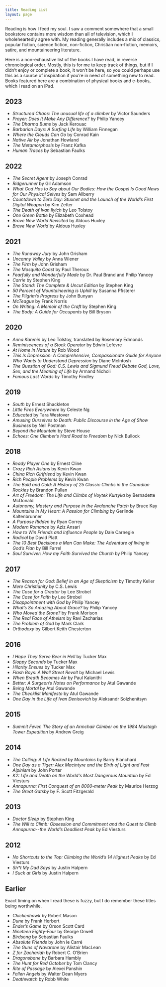 ```yaml
---
title: Reading List
layout: page
---
```


Reading is how I feed my soul. I saw a comment somewhere that a small bookstore contains more wisdom than all of television, which I wholeheartedly agree with. My reading generally includes a mix of classics, popular fiction, science fiction, non-fiction, Christian non-fiction, memoirs, satire, and mountaineering literature.

Here is a non-exhaustive list of the books I have read, in reverse chronological order. Mostly, this is for me to keep track of things, but if I didn’t enjoy or complete a book, it won’t be here, so you could perhaps use this as a source of inspiration if you’re in need of something new to read. Books featured here are a combination of physical books and e-books, which I read on an iPad.

## 2023

-   _Structured Chaos: The unusual life of a climber_ by Victor Saunders
-   _Prayer: Does It Make Any Difference?_ by Philip Yancey
-   _The Dharma Bums_ by Jack Kerouac
-   _Barbarian Days: A Surfing Life_ by William Finnegan
-   _Where the Clouds Can Go_ by Conrad Kain
-   _Native Air_ by Jonathan Howland
-   _The Metamorphosis_ by Franz Kafka
-   _Human Traces_ by Sebastian Faulks

## 2022

-   _The Secret Agent_ by Joseph Conrad
-   _Ridgerunner_ by Gil Adamson
-   _What God Has to Say about Our Bodies: How the Gospel Is Good News for Our Physical Selves_ by Sam Allberry
-   _Countdown to Zero Day: Stuxnet and the Launch of the World’s First Digital Weapon_ by Kim Zetter
-   _The Death of Ivan Ilyich_ by Leo Tolstoy
-   _One Green Bottle_ by Elizabeth Coxhead
-   _Brave New World Revisited_ by Aldous Huxley
-   _Brave New World_ by Aldous Huxley

## 2021

-   _The Runaway Jury_ by John Grisham
-   _Uncanny Valley_ by Anna Wiener
-   _The Firm_ by John Grisham
-   _The Mosquito Coast_ by Paul Theroux
-   _Fearfully and Wonderfully Made_ by Dr. Paul Brand and Philip Yancey
-   _Carrie_ by Stephen King
-   _The Stand: The Complete & Uncut Edition_ by Stephen King
-   _50 Percent of Mountaineering is Uphill_ by Susanna Pfisterer
-   _The Pilgrim’s Progress_ by John Bunyan
-   _McTeague_ by Frank Norris
-   _On Writing: A Memoir of the Craft_ by Stephen King
-   _The Body: A Guide for Occupants_ by Bill Bryson

## 2020

-   _Anna Karenin_ by Leo Tolstoy, translated by Rosemary Edmonds
-   _Reminiscences of a Stock Operator_ by Edwin Lefèvre
-   _At Home in Nature_ by Rob Wood
-   _This Is Depression: A Comprehensive, Compassionate Guide for Anyone Who Wants to Understand Depression_ by Diane McIntosh
-   _The Question of God: C.S. Lewis and Sigmund Freud Debate God, Love, Sex, and the Meaning of Life_ by Armand Nicholi
-   _Famous Last Words_ by Timothy Findley

## 2019

-   _South_ by Ernest Shackleton
-   _Little Fires Everywhere_ by Celeste Ng
-   _Educated_ by Tara Westover
-   _Amusing Ourselves to Death: Public Discourse in the Age of Show Business_ by Neil Postman
-   _Beyond the Mountain_ by Steve House
-   _Echoes: One Climber’s Hard Road to Freedom_ by Nick Bullock

## 2018

-   _Ready Player One_ by Ernest Cline
-   _Crazy Rich Asians_ by Kevin Kwan
-   _China Rich Girlfriend_ by Kevin Kwan
-   _Rich People Problems_ by Kevin Kwan
-   _The Bold and Cold: A History of 25 Classic Climbs in the Canadian Rockies_ by Brandon Pullan
-   _Art of Freedom: The Life and Climbs of Voytek Kurtyka_ by Bernadette McDonald
-   _Autonomy, Mastery and Purpose in the Avalanche Patch_ by Bruce Kay
-   _Mountains in My Heart: A Passion for Climbing_ by Gerlinde Kaltenbrunner
-   _A Purpose Ridden_ by Ryan Correy
-   _Modern Romance_ by Aziz Ansari
-   _How to Win Friends and Influence People_ by Dale Carnegie
-   _Radical_ by David Platt
-   _The 10 Best Decisions a Man Can Make: The Adventure of living in God’s Plan_ by Bill Farrel
-   _Soul Surviver: How my Faith Survived the Church_ by Philip Yancey

## 2017

-   _The Reason for God: Belief in an Age of Skepticism_ by Timothy Keller
-   _Mere Christianity_ by C.S. Lewis
-   _The Case for a Creator_ by Lee Strobel
-   _The Case for Faith_ by Lee Strobel
-   _Disappointment with God_ by Philip Yancey
-   _What’s So Amazing About Grace?_ by Philip Yancey
-   _Who Moved the Stone?_ by Frank Morison
-   _The Real Face of Atheism_ by Ravi Zacharias
-   _The Problem of God_ by Mark Clark
-   _Orthodoxy_ by Gilbert Keith Chesterton

## 2016

-   _I Hope They Serve Beer in Hell_ by Tucker Max
-   _Sloppy Seconds_ by Tucker Max
-   _Hilarity Ensues_ by Tucker Max
-   _Flash Boys: A Wall Street Revolt_ by Michael Lewis
-   _When Breath Becomes Air_ by Paul Kalanithi
-   _Better: A Surgeon’s Notes on Performance_ by Atul Gawande
-   _Being Mortal_ by Atul Gawande
-   _The Checklist Manifesto_ by Atul Gawande
-   _One Day in the Life of Ivan Denisovich_ by Aleksandr Solzhenitsyn

## 2015

-   _Summit Fever. The Story of an Armchair Climber on the 1984 Mustagh Tower Expedition_ by Andrew Greig

## 2014

-   _The Calling: A Life Rocked by Mountains_ by Barry Blanchard
-   _One Day as a Tiger: Alex Macintyre and the Birth of Light and Fast Alpinism_ by John Porter
-   _K2: Life and Death on the World's Most Dangerous Mountain_ by Ed Viesturs
-   _Annapurna: First Conquest of an 8000-meter Peak_ by Maurice Herzog
-   _The Great Gatsby_ by F. Scott Fitzgerald

## 2013

-   _Doctor Sleep_ by Stephen King
-   _The Will to Climb: Obsession and Commitment and the Quest to Climb Annapurna--the World’s Deadliest Peak_ by Ed Viesturs

## 2012

-   _No Shortcuts to the Top: Climbing the World’s 14 Highest Peaks_ by Ed Viesturs
-   _Sh\*t My Dad Says_ by Justin Halpern
-   _I Suck at Girls_ by Justin Halpern

## Earlier

Exact timing on when I read these is fuzzy, but I do remember these titles being worthwhile.

-   _Chickenhawk_ by Robert Mason
-   _Dune_ by Frank Herbert
-   _Ender’s Game_ by Orson Scott Card
-   _Nineteen Eighty-Four_ by George Orwell
-   _Birdsong_ by Sebastian Faulks
-   _Absolute Friends_ by John le Carré
-   _The Guns of Navarone_ by Alistair MacLean
-   _Z for Zachariah_ by Robert C. O’Brien
-   _Dragonsbane_ by Barbara Hambly
-   _The Hunt for Red October_ by Tom Clancy
-   _Rite of Passage_ by Alexei Panshin
-   _Fallen Angels_ by Walter Dean Myers
-   _Deathwatch_ by Robb White
